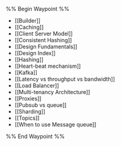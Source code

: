 %% Begin Waypoint %%
- [[Builder]]
- [[Caching]]
- [[Client Server Model]]
- [[Consistent Hashing]]
- [[Design Fundamentals]]
- [[Design Index]]
- [[Hashing]]
- [[Heart-beat mechanism]]
- [[Kafka]]
- [[Latency vs throughput vs bandwidth]]
- [[Load Balancer]]
- [[Multi-tenancy Architecture]]
- [[Proxies]]
- [[Pubsub vs queue]]
- [[Sharding]]
- [[Topics]]
- [[When to use Message queue]]

%% End Waypoint %%
